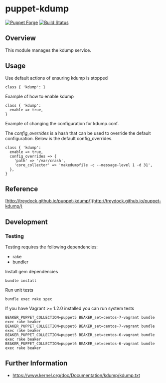 # puppet-kdump

[![Puppet Forge](http://img.shields.io/puppetforge/v/treydock/kdump.svg)](https://forge.puppetlabs.com/treydock/kdump)
[![Build Status](https://travis-ci.org/treydock/puppet-kdump.svg?branch=master)](https://travis-ci.org/treydock/puppet-kdump)

## Overview

This module manages the kdump service.

## Usage

Use default actions of ensuring kdump is stopped

    class { 'kdump': }

Example of how to enable kdump

    class { 'kdump':
      enable => true,
    }

Example of changing the configuration for kdump.conf.

The *config_overrides* is a hash that can be used to override the default configuration.  Below is the default config_overrides.

    class { 'kdump':
      enable => true,
      config_overrides => {
        'path' => '/var/crash',
        'core_collector' => 'makedumpfile -c --message-level 1 -d 31',
      },
    }

## Reference

[http://treydock.github.io/puppet-kdump/](http://treydock.github.io/puppet-kdump/)

## Development

### Testing

Testing requires the following dependencies:

* rake
* bundler

Install gem dependencies

    bundle install

Run unit tests

    bundle exec rake spec

If you have Vagrant >= 1.2.0 installed you can run system tests

    BEAKER_PUPPET_COLLECTION=puppet5 BEAKER_set=centos-7-vagrant bundle exec rake beaker
    BEAKER_PUPPET_COLLECTION=puppet6 BEAKER_set=centos-7-vagrant bundle exec rake beaker
    BEAKER_PUPPET_COLLECTION=puppet5 BEAKER_set=centos-6-vagrant bundle exec rake beaker
    BEAKER_PUPPET_COLLECTION=puppet6 BEAKER_set=centos-6-vagrant bundle exec rake beaker

## Further Information

* https://www.kernel.org/doc/Documentation/kdump/kdump.txt
